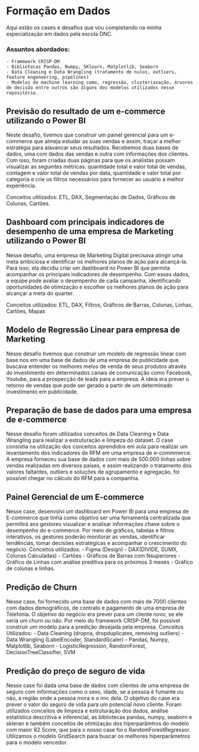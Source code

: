 # Formação em Dados
Aqui estão os cases e desafios que vou completando na minha especialização em dados pela escola DNC.
### Assuntos abordados:
    - Framework CRISP-DM
    - Bibliotecas Pandas, Numpy, SKlearn, Matplotlib, Seaborn
    - Data Cleaning e Data Wrangling (tratamento de nulos, outliers, feature engeneering, pipelines)
    - Modelos de machine learning como, regressão, clusteriazação, árvores de decisão entre outros são alguns dos modelos utilizados nesse repositório.

## Previsão do resultado de um e-commerce utilizando o Power BI
Neste desafio, tivemos que construir um painel gerencial para um e-commerce que almeja estudar as suas vendas e assim, traçar a melhor estratégia para alavancar seus
resultados. Recebemos duas bases de dados, uma com dados das vendas e outra com informações dos clientes. Com isso, foram criadas duas páginas para que os analistas possam
visualizar as seguintes métricas: quantidade total e valor total de vendas, contagem e valor total de vendas por data, quantidade e valor total por categoria e crie os filtros necessários para fornecer ao usuário a melhor experiência.

Conceitos utilizados: ETL, DAX, Segmentação de Dados, Gráficos de Colunas, Cartões.

## Dashboard com principais indicadores de desempenho de uma empresa de Marketing utilizando o Power BI
Nesse desafio, uma empresa de Marketing Digital precisava atingir uma meta ambiciosa e identificar os melhores planos de ação para alcançá-la. Para
isso, ela decidiu criar um dashboard no Power BI que permita acompanhar os principais indicadores de desempenho. Com esses dados, a equipe pode avaliar o
desempenho de cada campanha, identificando oportunidades de otimização e escolher os melhores planos de ação para alcançar a meta do quarter.

Conceitos utilizados: ETL, DAX, Filtros, Gráficos de Barras, Colunas, Linhas, Cartões, Mapas

## Modelo de Regressão Linear para empresa de Marketing
Nesse desafio tivemos que construir um modelo de regressão linear com base nos em uma base de dados de uma empresa de publicidade que buscava entender os melhores meios de venda de seus produtos através do investimento em determinados canais de comunicação como Facebook, Youtube, para a prospecção de leads para a empresa. A ideia era prever o retorno de vendas que pode ser gerado a partir de um determinado investimento em publicidade.

## Preparação de base de dados para uma empresa de e-commerce
Nesse desafio foram utilizados conceitos de Data Cleaning e Data Wrangling para realizar a estruturação e limpeza do dataset. O case consistia na utilização dos conceitos aprendidos em aula para realizar um levantamento dos indicadores de RFM em uma empresa de e-commmerce. A empresa forneceu sua base de dados com mais de 500.000 linhas sobre vendas realizadas em diversos países, e assim realizando o tratamento dos valores faltantes, outliers e soluções de agrupamento e agregação, foi possível chegar no cálculo do RFM para a companhia.

## Painel Gerencial de um E-commerce
Nesse case, desenvolvi um dashboard em Power BI para uma empresa de E-commerce que tinha como objetivo ser uma ferramenta centralizada que permitirá aos gestores visualizar e analisar informações chave sobre o desempenho do e-commerce. Por meio de gráficos, tabelas e filtros interativos, os gestores poderão monitorar as vendas, identificar tendências, tomar decisões estratégicas e acompanhar o crescimento do negócio.
Conceitos utilizados:
    - Figma (Design)
    - DAX(DIVIDE, SUMX, Colunas Calculadas)
    - Cartões
    - Gráficos de Barras com Nsuperiores
    - Gráfico de Linhas com análise preditiva para os próximos 3 meses
    - Gráfico de colunas e linhas.

## Predição de Churn
Nesse case, foi fornecido uma base de dados com mais de 7000 clientes com dados demográficos, de contrato e pagamento de uma empresa de Telefonia. O objetivo do negócio era prever para um cliente novo, se ele seria um churn ou não. Por meio do framework CRISP-DM, foi possível construir um modelo para a predição desejada pela empresa.
Conceitos Utilizados:
    - Data Cleaning (dropna, dropduplicates, removing outliers)
    - Data Wrangling (LabelEncoder, StandardScaler)
    - Pandas, Numpy, Matplotlib, Seaborn
    - LogisticRegression, RandomForest, DecisionTreeClassifier, SVM

## Predição do preço de seguro de vida
Nesse case foi dada uma base de dados com clientes de uma empresa de seguro com informações como o sexo, idade, se a pessoa é fumante ou não, a região onde a pessoa mora e o imc dela. O objetivo do case era prever o valor do seguro de vida para um potencial novo cliente. Foram utilizados conceitos de limpeza e estruturação dos dados, análise estatística descritiva e inferencial, as bibliotecas pandas, numpy, seaborn e skleran e também conceitos de otimização dos hiperparâmtros do modelo com maior R2 Score, que para o nosso case foi o RandomForestRegressor. Utilizamos o modelo GridSearch para buscar os melhores hiperparâmetros para o modelo vencedor. 

